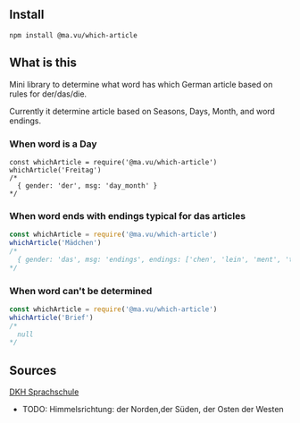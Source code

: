 ## Install

`npm install @ma.vu/which-article`

## What is this

Mini library to determine what word has which German article based on rules for
der/das/die.

Currently it determine article based on Seasons, Days, Month, and word endings.

### When word is a Day
```
const whichArticle = require('@ma.vu/which-article')
whichArticle('Freitag') 
/*
  { gender: 'der', msg: 'day_month' }
*/
```

### When word ends with endings typical for das articles
```javascript
const whichArticle = require('@ma.vu/which-article')
whichArticle('Mädchen') 
/*
  { gender: 'das', msg: 'endings', endings: ['chen', 'lein', 'ment', 'tum', 'ma', 'um'] }
*/
```
### When word can't be determined

```javascript
const whichArticle = require('@ma.vu/which-article')
whichArticle('Brief')
/*
  null
*/
```
## Sources
[DKH Sprachschule](https://www.youtube.com/watch?v=rixj4Hs61RY)

- TODO: Himmelsrichtung: der Norden,der Süden, der Osten der Westen
